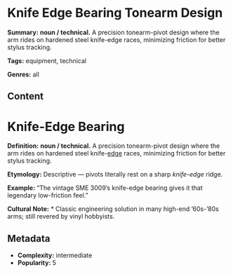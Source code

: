 # Knife Edge Bearing Tonearm Design

**Summary:** **noun / technical.** A precision tonearm-pivot design where the arm rides on hardened steel knife-edge races, minimizing friction for better stylus tracking.

**Tags:** equipment, technical

**Genres:** all

## Content

# Knife-Edge Bearing

**Definition:** **noun / technical.** A precision tonearm-pivot design where the arm rides on hardened steel knife-[edge](../e/edge-warp.md) races, minimizing friction for better stylus tracking.

**Etymology:** Descriptive — pivots literally rest on a sharp *knife-edge* ridge.

**Example:** “The vintage SME 3009’s knife-edge bearing gives it that legendary low-friction feel.”

**Cultural Note:** * Classic engineering solution in many high-end ’60s-’80s arms; still revered by vinyl hobbyists.

## Metadata

- **Complexity:** intermediate
- **Popularity:** 5
